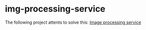 # img-processing-service

The following project attents to solve this: [Image processing service](https://roadmap.sh/projects/image-processing-service)
